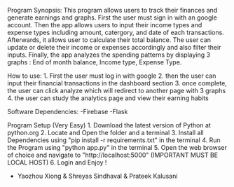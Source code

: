 Program Synopsis:
    This program allows users to track their finances and generate earnings and graphs. First the user must sign in with an google account.
    Then the app allows users to input their income types and expense types including amount, catergory, and date of each transactions. Afterwards, 
    it allows user to calculate their total balance. The user can update or delete their income or expenses accordingly and also filter their inputs.
    Finally, the app analyzes the spending patterns by displaying 3 graphs : 
    End of month balance, 
    Income type, 
    Expense Type.

How to use:
    1. First the user must log in with google
    2. then the user can input their financial transactions in the dashboard section
    3. once complete, the user can click analyze which will redirect to another page with 3 graphs
    4. the user can study the analytics page and view their earning habits

Software Dependencies:
    -Firebase
    -Flask


Program Setup (Very Easy)
    1. Download the latest version of Python at python.org
    2. Locate and Open the folder and a terminal
    3. Install all Dependencies using "pip install -r requirements.txt" in the terminal
    4. Run the Program using "python app.py" in the terminal
    5. Open the web browser of choice and navigate to "http://localhost:5000" (IMPORTANT MUST BE LOCAL HOST)
    6. Login and Enjoy !

 - Yaozhou Xiong & Shreyas Sindhaval & Prateek Kalusani
